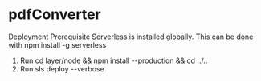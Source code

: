 # pdfConverter


Deployment
Prerequisite Serverless is installed globally. This can be done with npm install -g serverless

1. Run cd layer/node && npm install --production && cd ../..
2. Run sls deploy --verbose

